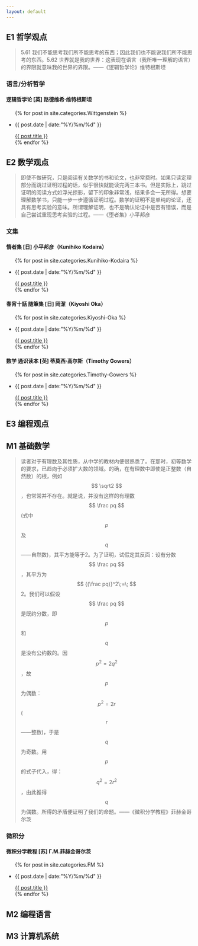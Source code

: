 ```yaml
---
layout: default
---
```


## E1 哲学观点
>5.61 我们不能思考我们所不能思考的东西；因此我们也不能说我们所不能思考的东西。5.62 世界就是我的世界：这表现在语言（我所唯一理解的语言）的界限就意味我的世界的界限。——《逻辑哲学论》维特根斯坦

### 语言/分析哲学

#### 逻辑哲学论 [英] 路德维希·维特根斯坦

<ul class = "main-list">
    {% for post in site.categories.Wittgenstein %}
        <li><p class = "post-date">{{ post.date | date:"%Y/%m/%d" }}</p><a href="{{ post.url }}">{{ post.title }}</a></li>
    {% endfor %}
</ul>

## E2 数学观点
>即使不做研究，只是阅读有关数学的书和论文，也非常费时。如果只读定理部分而跳过证明过程的话，似乎很快就能读完两三本书。但是实际上，跳过证明的阅读方式如浮光掠影，留下的印象非常浅，结果多会一无所得。想要理解数学书，只能一步一步遵循证明过程。数学的证明不是单纯的论证，还具有思考实验的意味。所谓理解证明，也不是确认论证中是否有错误，而是自己尝试重现思考实验的过程。——《堕者集》小平邦彦

### 文集

#### 惰者集 [日] 小平邦彦（Kunihiko Kodaira）

<ul class = "main-list">
    {% for post in site.categories.Kunihiko-Kodaira %}
        <li><p class = "post-date">{{ post.date | date:"%Y/%m/%d" }}</p><a href="{{ post.url }}">{{ post.title }}</a></li>
    {% endfor %}
</ul>

#### 春宵十話 随筆集 [日] 岡潔（Kiyoshi Oka）

<ul class = "main-list">
    {% for post in site.categories.Kiyoshi-Oka %}
        <li><p class = "post-date">{{ post.date | date:"%Y/%m/%d" }}</p><a href="{{ post.url }}">{{ post.title }}</a></li>
    {% endfor %}
</ul>

#### 数学 通识读本 [英] 蒂莫西·高尔斯（Timothy Gowers）

<ul class = "main-list">
    {% for post in site.categories.Timothy-Gowers %}
        <li><p class = "post-date">{{ post.date | date:"%Y/%m/%d" }}</p><a href="{{ post.url }}">{{ post.title }}</a></li>
    {% endfor %}
</ul>

## E3 编程观点

## M1 基础数学
>读者对于有理数及其性质，从中学的教材内便很熟悉了。在那时，初等数学的要求，已趋向于必须扩大数的领域。的确，在有理数中即使是正整数（自然数）的根，例如$$ \sqrt2 $$，也常常并不存在。就是说，并没有这样的有理数$$ \frac pq $$ (式中$$ p $$及$$ q $$——自然数)，其平方能等于2。为了证明，试假定其反面：设有分数$$ \frac pq $$，其平方为$$ {(\frac pq)}^2\;=\; $$2。我们可以假设$$ \frac pq $$是既约分数，即$$ p $$和$$ q $$是没有公约数的。因$$ p^2=2q^2 $$，故$$ p $$为偶数：$$ p^2=2r $$($$ r $$——整数)，于是$$ q $$为奇数。用$$ p $$的式子代入，得：$$ q^2=2r^2 $$，由此推得$$ q $$为偶数。所得的矛盾便证明了我们的命题。——《微积分学教程》菲赫金哥尔茨

### 微积分

#### 微积分学教程 [苏] Г.М.菲赫金哥尔茨

<ul class = "main-list">
    {% for post in site.categories.FM %}
        <li><p class = "post-date">{{ post.date | date:"%Y/%m/%d" }}</p><a href="{{ post.url }}">{{ post.title }}</a></li>
    {% endfor %}
</ul>

## M2 编程语言

## M3 计算机系统
